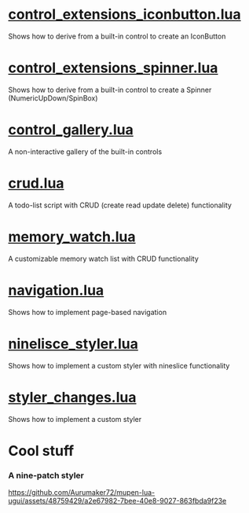 # [control_extensions_iconbutton.lua](https://github.com/Aurumaker72/mupen-lua-ugui/blob/main/demos/control_extensions_iconbutton.lua)
Shows how to derive from a built-in control to create an IconButton

# [control_extensions_spinner.lua](https://github.com/Aurumaker72/mupen-lua-ugui/blob/main/demos/control_extensions_spinner.lua)
Shows how to derive from a built-in control to create a Spinner (NumericUpDown/SpinBox)

# [control_gallery.lua](https://github.com/Aurumaker72/mupen-lua-ugui/blob/main/demos/control_gallery.lua)
A non-interactive gallery of the built-in controls

# [crud.lua](https://github.com/Aurumaker72/mupen-lua-ugui/blob/main/demos/crud.lua)
A todo-list script with CRUD (create read update delete) functionality

# [memory_watch.lua](https://github.com/Aurumaker72/mupen-lua-ugui/blob/main/demos/memory_watch.lua)
A customizable memory watch list with CRUD functionality

# [navigation.lua](https://github.com/Aurumaker72/mupen-lua-ugui/blob/main/demos/navigation.lua)
Shows how to implement page-based navigation

# [ninelisce_styler.lua](https://github.com/Aurumaker72/mupen-lua-ugui/blob/main/demos/ninelisce_styler.lua)
Shows how to implement a custom styler with nineslice functionality

# [styler_changes.lua](https://github.com/Aurumaker72/mupen-lua-ugui/blob/main/demos/styler_changes.lua)
Shows how to implement a custom styler

# Cool stuff

### A nine-patch styler
https://github.com/Aurumaker72/mupen-lua-ugui/assets/48759429/a2e67982-7bee-40e8-9027-863fbda9f23e
